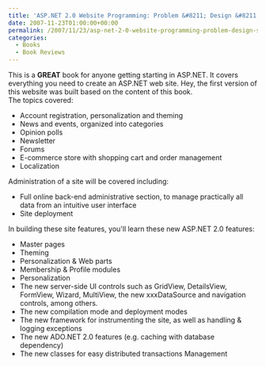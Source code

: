 ```yaml
---
title: 'ASP.NET 2.0 Website Programming: Problem &#8211; Design &#8211; Solution (Programmer to Programmer)'
date: 2007-11-23T01:00:00+00:00
permalink: /2007/11/23/asp-net-2-0-website-programming-problem-design-solution-programmer-to-programmer/
categories:
  - Books
  - Book Reviews
---
```

This is a **GREAT** book for anyone getting starting in ASP.NET. It covers everything you need to create an ASP.NET web site. Hey, the first version of this website was built based on the content of this book.  
The topics covered:  

* Account registration, personalization and theming
* News and events, organized into categories
* Opinion polls
* Newsletter
* Forums
* E-commerce store with shopping cart and order management
* Localization

Administration of a site will be covered including:

* Full online back-end administrative section, to manage practically all data from an intuitive user interface
* Site deployment

In building these site features, you'll learn these new ASP.NET 2.0 features:

* Master pages
* Theming
* Personalization & Web parts
* Membership & Profile modules
* Personalization
* The new server-side UI controls such as GridView, DetailsView, FormView, Wizard, MultiView, the new xxxDataSource and navigation controls, among others.
* The new compilation mode and deployment modes
* The new framework for instrumenting the site, as well as handling & logging exceptions
* The new ADO.NET 2.0 features (e.g. caching with database dependency)
* The new classes for easy distributed transactions Management
